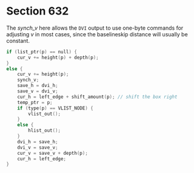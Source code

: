 # Section 632

The *synch_v* here allows the `DVI` output to use one-byte commands for adjusting *v* in most cases, since the baselineskip distance will usually be constant.

```c << Output a box in a vlist >>=
if (list_ptr(p) == null) {
    cur_v += height(p) + depth(p);
}
else {
    cur_v += height(p);
    synch_v;
    save_h = dvi_h;
    save_v = dvi_v;
    cur_h = left_edge + shift_amount(p); // shift the box right
    temp_ptr = p;
    if (type(p) == VLIST_NODE) {
        vlist_out();
    }
    else {
        hlist_out();
    }
    dvi_h = save_h;
    dvi_v = save_v;
    cur_v = save_v + depth(p);
    cur_h = left_edge;
}
```
